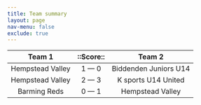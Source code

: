 ```yaml
---
title: Team summary
layout: page
nav-menu: false
exclude: true
---
```




|      Team 1      |  ::Score::  |        Team 2         |
|:----------------:|:-----------:|:---------------------:|
| Hempstead Valley | 1 &mdash; 0 | Biddenden Juniors U14 |
| Hempstead Valley | 2 &mdash; 3 |  K sports U14 United  |
|   Barming Reds   | 0 &mdash; 1 |   Hempstead Valley    |

 <br /><br /><br />